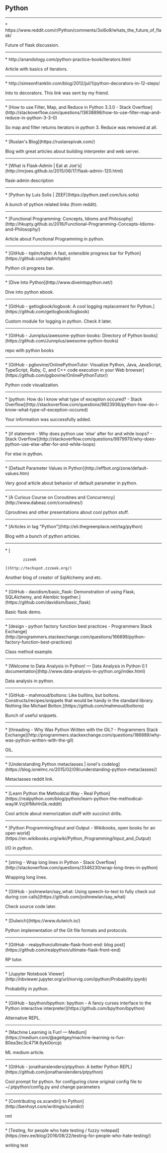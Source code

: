 Python
---
<hr>
* https://www.reddit.com/r/Python/comments/3xi6o9/whats_the_future_of_flask/

Future of flask discussion.
<hr>
* http://anandology.com/python-practice-book/iterators.html

Article with basics of iterators.
<hr>
* http://simeonfranklin.com/blog/2012/jul/1/python-decorators-in-12-steps/

Into to decorators. This link was sent by my friend.
<hr>
* [How to use Filter, Map, and Reduce in Python 3.3.0 - Stack Overflow](http://stackoverflow.com/questions/13638898/how-to-use-filter-map-and-reduce-in-python-3-3-0)

So map and filter returns iterators in python 3. Reduce was removed at all.
<hr>
* [Ruslan's Blog](https://ruslanspivak.com/)

Blog with great articles about building interpreter and web server.
<hr>
* [What is Flask-Admin |  Eat at Joe's](http://mrjoes.github.io/2015/06/17/flask-admin-120.html)

flask-admin description
<hr>
* [Python by Luis Solis | ZEEF](https://python.zeef.com/luis.solis)

A bunch of python related links (from reddit).
<hr>
* [Functional Programming: Concepts, Idioms and Philosophy](http://hkupty.github.io/2016/Functional-Programming-Concepts-Idioms-and-Philosophy/)

Article about Functional Programming in python.
<hr>
* [GitHub - tqdm/tqdm: A fast, extensible progress bar for Python](https://github.com/tqdm/tqdm)

Python cli progress bar.
<hr>
* [Dive Into Python](http://www.diveintopython.net/)

Dive into python ebook.
<hr>
* [GitHub - getlogbook/logbook: A cool logging replacement for Python.](https://github.com/getlogbook/logbook)

Custom module for logging in python. Check it later.
<hr>
* [GitHub - Junnplus/awesome-python-books: Directory of Python books](https://github.com/Junnplus/awesome-python-books)

repo with python books
<hr>
* [GitHub - pgbovine/OnlinePythonTutor: Visualize Python, Java, JavaScript, TypeScript, Ruby, C, and C++ code execution in your Web browser](https://github.com/pgbovine/OnlinePythonTutor/)

Python code visualization.
<hr>
* [python: How do I know what type of exception occured? - Stack Overflow](http://stackoverflow.com/questions/9823936/python-how-do-i-know-what-type-of-exception-occured)

Your information was successfully added.
<hr>
* [if statement - Why does python use 'else' after for and while loops? - Stack Overflow](http://stackoverflow.com/questions/9979970/why-does-python-use-else-after-for-and-while-loops)

For else in python.
<hr>
* [Default Parameter Values in Python](http://effbot.org/zone/default-values.htm)

Very good article about behavior of default parameter in python.
<hr>
* [A Curious Course on Coroutines and Concurrency](http://www.dabeaz.com/coroutines/)

Cproutines and other presentatiions about cool python stuff.
<hr>
* [Articles in tag "Python"](http://eli.thegreenplace.net/tag/python)

Blog with a bunch of python articles.
<hr>
* [
        
            zzzeek
        
    ](http://techspot.zzzeek.org/)

Another blog of creator of SqlAlchemy and etc.
<hr>
* [GitHub - davidism/basic_flask: Demonstration of using Flask, SQLAlchemy, and Alembic together.](https://github.com/davidism/basic_flask)

Basic flask demo.
<hr>
* [design - python factory function best practices - Programmers Stack Exchange](http://programmers.stackexchange.com/questions/166699/python-factory-function-best-practices)

Class method example.
<hr>
* [Welcome to Data Analysis in Python! — Data Analysis in Python 0.1 documentation](http://www.data-analysis-in-python.org/index.html)

Data analysis in python.
<hr>
* [GitHub - mahmoud/boltons: Like builtins, but boltons. Constructs/recipes/snippets that would be handy in the standard library. Nothing like Michael Bolton.](https://github.com/mahmoud/boltons)

Bunch of useful snippets.
<hr>
* [threading - Why Was Python Written with the GIL? - Programmers Stack Exchange](http://programmers.stackexchange.com/questions/186889/why-was-python-written-with-the-gil)

GIL.
<hr>
* [Understanding Python metaclasses | ionel's codelog](https://blog.ionelmc.ro/2015/02/09/understanding-python-metaclasses/)

Metaclasses reddit link.
<hr>
* [Learn Python the Methodical Way - Real Python](https://realpython.com/blog/python/learn-python-the-methodical-way/#.VzjXfMxHnSk.reddit)

Cool article about memorization stuff with succinct drills.
<hr>
* [Python Programming/Input and Output - Wikibooks, open books for an open world](https://en.wikibooks.org/wiki/Python_Programming/Input_and_Output)

I/O in python.
<hr>
* [string - Wrap long lines in Python - Stack Overflow](http://stackoverflow.com/questions/3346230/wrap-long-lines-in-python)

Wrapping long lines.
<hr>
* [GitHub - joshnewlan/say_what: Using speech-to-text to fully check out during con calls](https://github.com/joshnewlan/say_what)

Check source code later.
<hr>
* [Dulwich](https://www.dulwich.io/)

Python implementation of the Git file formats and protocols.
<hr>
* [GitHub - realpython/ultimate-flask-front-end: blog post](https://github.com/realpython/ultimate-flask-front-end)

RP tutor.
<hr>
* [Jupyter Notebook Viewer](http://nbviewer.jupyter.org/url/norvig.com/ipython/Probability.ipynb)

Probability in python.
<hr>
* [GitHub - bpython/bpython: bpython - A fancy curses interface to the Python interactive interpreter](https://github.com/bpython/bpython)

Alternative REPL.
<hr>
* [Machine Learning is Fun! — Medium](https://medium.com/@ageitgey/machine-learning-is-fun-80ea3ec3c471#.6yki0orcp)

ML medium article.
<hr>
* [GitHub - jonathanslenders/ptpython: A better Python REPL](https://github.com/jonathanslenders/ptpython)

Cool prompt for python.
for configuring clone original config file to ~/.ptpython/config.py and change parameters
<hr>
* [Contributing os.scandir() to Python](http://benhoyt.com/writings/scandir/)

rml
<hr>
* [Testing, for people who hate testing / fuzzy notepad](https://eev.ee/blog/2016/08/22/testing-for-people-who-hate-testing/)

writing test
